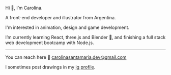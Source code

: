 Hi 👋, I’m Carolina.

A front-end developer and illustrator from Argentina. 

I'm interested in animation, design and game development.

I’m currently learning React, three.js and Blender 💖, and finishing a full stack web development bootcamp with Node.js.


------------



You can reach here 📧 carolinasantamaria.dev@gmail.com 

I sometimes post drawings in my [ig profile](https://www.instagram.com/cartografa/ "ig profile").

<!---
cartografa/cartografa is a ✨ special ✨ repository because its `README.md` (this file) appears on your GitHub profile.
You can click the Preview link to take a look at your changes.
--->
